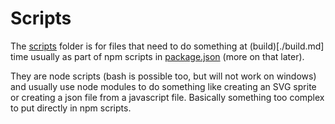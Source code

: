 # Scripts

The [scripts](../scripts) folder is for files that need to do something at
(build)[./build.md] time usually as part of npm scripts in
[package.json](../package.json) (more on that later).

They are node scripts (bash is possible too, but will not work on windows) and
usually use node modules to do something like creating an SVG sprite or creating
a json file from a javascript file. Basically something too complex to put
directly in npm scripts.
